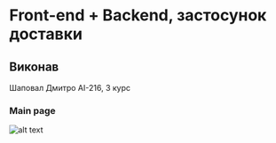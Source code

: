 # Front-end + Backend, застосунок доставки

## Виконав

Шаповал Дмитро АІ-216, 3 курс

### Main page

![alt text](https://drive.google.com/file/d/1HWCtHKHFt2DiIFaZ63EcYkaaV71rcwov/view?usp=sharing)
